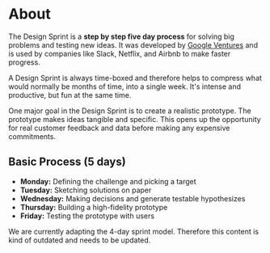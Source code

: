 # About

The Design Sprint is a **step by step five day process** for solving big problems and testing new ideas. It was developed by [Google Ventures](http://www.gv.com/sprint/) and is used by companies like Slack, Netflix, and Airbnb to make faster progress.

A Design Sprint is always time-boxed and therefore helps to compress what would normally be months of time, into a single week. It's intense and productive, but fun at the same time.

One major goal in the Design Sprint is to create a realistic prototype. The prototype makes ideas tangible and specific. This opens up the opportunity for real customer feedback and data before making any expensive commitments.

## Basic Process (5 days)

- **Monday:** Defining the challenge and picking a target
- **Tuesday:** Sketching solutions on paper
- **Wednesday:** Making decisions and generate testable hypothesizes
- **Thursday:** Building a high-fidelity prototype
- **Friday:** Testing the prototype with users

<hint type="info">
We are currently adapting the 4-day sprint model. Therefore this content is kind of outdated and needs to be updated.</hint>
